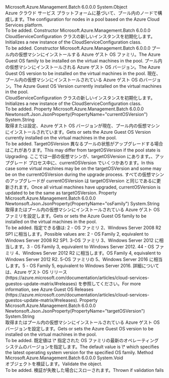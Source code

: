 <Type Name="CloudServiceConfiguration" FullName="Microsoft.Azure.Management.Batch.Models.CloudServiceConfiguration">
  <TypeSignature Language="C#" Value="public class CloudServiceConfiguration" />
  <TypeSignature Language="ILAsm" Value=".class public auto ansi beforefieldinit CloudServiceConfiguration extends System.Object" />
  <TypeSignature Language="DocId" Value="T:Microsoft.Azure.Management.Batch.Models.CloudServiceConfiguration" />
  <TypeSignature Language="VB.NET" Value="Public Class CloudServiceConfiguration" />
  <TypeSignature Language="F#" Value="type CloudServiceConfiguration = class" />
  <AssemblyInfo>
    <AssemblyName>Microsoft.Azure.Management.Batch</AssemblyName>
    <AssemblyVersion>6.0.0.0</AssemblyVersion>
  </AssemblyInfo>
  <Base>
    <BaseTypeName>System.Object</BaseTypeName>
  </Base>
  <Interfaces />
  <Docs>
    <summary>
            <span data-ttu-id="472a5-101">Azure クラウド サービス プラットフォームに基づいて、プール内のノードで構成します。</span><span class="sxs-lookup"><span data-stu-id="472a5-101">The configuration for nodes in a pool based on the Azure Cloud Services platform.</span></span>
            </summary>
    <remarks>To be added.</remarks>
  </Docs>
  <Members>
    <Member MemberName=".ctor">
      <MemberSignature Language="C#" Value="public CloudServiceConfiguration ();" />
      <MemberSignature Language="ILAsm" Value=".method public hidebysig specialname rtspecialname instance void .ctor() cil managed" />
      <MemberSignature Language="DocId" Value="M:Microsoft.Azure.Management.Batch.Models.CloudServiceConfiguration.#ctor" />
      <MemberSignature Language="VB.NET" Value="Public Sub New ()" />
      <MemberType>Constructor</MemberType>
      <AssemblyInfo>
        <AssemblyName>Microsoft.Azure.Management.Batch</AssemblyName>
        <AssemblyVersion>6.0.0.0</AssemblyVersion>
      </AssemblyInfo>
      <Parameters />
      <Docs>
        <summary>
            <span data-ttu-id="472a5-102">CloudServiceConfiguration クラスの新しいインスタンスを初期化します。</span><span class="sxs-lookup"><span data-stu-id="472a5-102">Initializes a new instance of the CloudServiceConfiguration class.</span></span>
            </summary>
        <remarks>To be added.</remarks>
      </Docs>
    </Member>
    <Member MemberName=".ctor">
      <MemberSignature Language="C#" Value="public CloudServiceConfiguration (string osFamily, string targetOSVersion = null, string currentOSVersion = null);" />
      <MemberSignature Language="ILAsm" Value=".method public hidebysig specialname rtspecialname instance void .ctor(string osFamily, string targetOSVersion, string currentOSVersion) cil managed" />
      <MemberSignature Language="DocId" Value="M:Microsoft.Azure.Management.Batch.Models.CloudServiceConfiguration.#ctor(System.String,System.String,System.String)" />
      <MemberSignature Language="VB.NET" Value="Public Sub New (osFamily As String, Optional targetOSVersion As String = null, Optional currentOSVersion As String = null)" />
      <MemberSignature Language="F#" Value="new Microsoft.Azure.Management.Batch.Models.CloudServiceConfiguration : string * string * string -&gt; Microsoft.Azure.Management.Batch.Models.CloudServiceConfiguration" Usage="new Microsoft.Azure.Management.Batch.Models.CloudServiceConfiguration (osFamily, targetOSVersion, currentOSVersion)" />
      <MemberType>Constructor</MemberType>
      <AssemblyInfo>
        <AssemblyName>Microsoft.Azure.Management.Batch</AssemblyName>
        <AssemblyVersion>6.0.0.0</AssemblyVersion>
      </AssemblyInfo>
      <Parameters>
        <Parameter Name="osFamily" Type="System.String" />
        <Parameter Name="targetOSVersion" Type="System.String" />
        <Parameter Name="currentOSVersion" Type="System.String" />
      </Parameters>
      <Docs>
        <param name="osFamily"><span data-ttu-id="472a5-103">プール内の仮想マシンにインストールする Azure ゲスト OS ファミリ。</span><span class="sxs-lookup"><span data-stu-id="472a5-103">The Azure Guest OS family to be installed on the virtual machines in the pool.</span></span></param>
        <param name="targetOSVersion"><span data-ttu-id="472a5-104">プール内の仮想マシンにインストールされる Azure ゲスト OS バージョン。</span><span class="sxs-lookup"><span data-stu-id="472a5-104">The Azure Guest OS version to be installed on the virtual machines in the pool.</span></span></param>
        <param name="currentOSVersion"><span data-ttu-id="472a5-105">現在、プール内の仮想マシンにインストールされている Azure ゲスト OS のバージョン。</span><span class="sxs-lookup"><span data-stu-id="472a5-105">The Azure Guest OS Version currently installed on the virtual machines in the pool.</span></span></param>
        <summary>
            <span data-ttu-id="472a5-106">CloudServiceConfiguration クラスの新しいインスタンスを初期化します。</span><span class="sxs-lookup"><span data-stu-id="472a5-106">Initializes a new instance of the CloudServiceConfiguration class.</span></span>
            </summary>
        <remarks>To be added.</remarks>
      </Docs>
    </Member>
    <Member MemberName="CurrentOSVersion">
      <MemberSignature Language="C#" Value="public string CurrentOSVersion { get; set; }" />
      <MemberSignature Language="ILAsm" Value=".property instance string CurrentOSVersion" />
      <MemberSignature Language="DocId" Value="P:Microsoft.Azure.Management.Batch.Models.CloudServiceConfiguration.CurrentOSVersion" />
      <MemberSignature Language="VB.NET" Value="Public Property CurrentOSVersion As String" />
      <MemberSignature Language="F#" Value="member this.CurrentOSVersion : string with get, set" Usage="Microsoft.Azure.Management.Batch.Models.CloudServiceConfiguration.CurrentOSVersion" />
      <MemberType>Property</MemberType>
      <AssemblyInfo>
        <AssemblyName>Microsoft.Azure.Management.Batch</AssemblyName>
        <AssemblyVersion>6.0.0.0</AssemblyVersion>
      </AssemblyInfo>
      <Attributes>
        <Attribute>
          <AttributeName>Newtonsoft.Json.JsonProperty(PropertyName="currentOSVersion")</AttributeName>
        </Attribute>
      </Attributes>
      <ReturnValue>
        <ReturnType>System.String</ReturnType>
      </ReturnValue>
      <Docs>
        <summary>
            <span data-ttu-id="472a5-107">取得または設定、Azure ゲスト OS バージョンが現在、プール内の仮想マシンにインストールされています。</span><span class="sxs-lookup"><span data-stu-id="472a5-107">Gets or sets the Azure Guest OS Version currently installed on the virtual machines in the pool.</span></span>
            </summary>
        <value>To be added.</value>
        <remarks>
            <span data-ttu-id="472a5-108">TargetOSVersion 異なるプールの状態がアップグレードする場合はこれがあります。</span><span class="sxs-lookup"><span data-stu-id="472a5-108">This may differ from targetOSVersion if the pool state is Upgrading.</span></span> <span data-ttu-id="472a5-109">ここでは一部の仮想マシンが、targetOSVersion にあります。、アップグレード プロセス中に、currentOSVersion でいくつかあります。</span><span class="sxs-lookup"><span data-stu-id="472a5-109">In this case some virtual machines may be on the targetOSVersion and some may be on the currentOSVersion during the upgrade process.</span></span> <span data-ttu-id="472a5-110">すべての仮想マシンのアップグレードが currentOSVersion は targetOSVersion と同じであるに更新されます。</span><span class="sxs-lookup"><span data-stu-id="472a5-110">Once all virtual machines have upgraded, currentOSVersion is updated to be the same as targetOSVersion.</span></span>
            </remarks>
      </Docs>
    </Member>
    <Member MemberName="OsFamily">
      <MemberSignature Language="C#" Value="public string OsFamily { get; set; }" />
      <MemberSignature Language="ILAsm" Value=".property instance string OsFamily" />
      <MemberSignature Language="DocId" Value="P:Microsoft.Azure.Management.Batch.Models.CloudServiceConfiguration.OsFamily" />
      <MemberSignature Language="VB.NET" Value="Public Property OsFamily As String" />
      <MemberSignature Language="F#" Value="member this.OsFamily : string with get, set" Usage="Microsoft.Azure.Management.Batch.Models.CloudServiceConfiguration.OsFamily" />
      <MemberType>Property</MemberType>
      <AssemblyInfo>
        <AssemblyName>Microsoft.Azure.Management.Batch</AssemblyName>
        <AssemblyVersion>6.0.0.0</AssemblyVersion>
      </AssemblyInfo>
      <Attributes>
        <Attribute>
          <AttributeName>Newtonsoft.Json.JsonProperty(PropertyName="osFamily")</AttributeName>
        </Attribute>
      </Attributes>
      <ReturnValue>
        <ReturnType>System.String</ReturnType>
      </ReturnValue>
      <Docs>
        <summary>
            <span data-ttu-id="472a5-111">取得またはプール内の仮想マシンにインストールされている Azure ゲスト OS ファミリを設定します。</span><span class="sxs-lookup"><span data-stu-id="472a5-111">Gets or sets the Azure Guest OS family to be installed on the virtual machines in the pool.</span></span>
            </summary>
        <value>To be added.</value>
        <remarks>
            <span data-ttu-id="472a5-112">指定できる値は: 2 - OS ファミリ 2、Windows Server 2008 R2 SP1 に相当します。</span><span class="sxs-lookup"><span data-stu-id="472a5-112">Possible values are: 2 - OS Family 2, equivalent to Windows Server 2008 R2 SP1.</span></span> <span data-ttu-id="472a5-113">3-OS ファミリ 3、Windows Server 2012 に相当します。</span><span class="sxs-lookup"><span data-stu-id="472a5-113">3 - OS Family 3, equivalent to Windows Server 2012.</span></span> <span data-ttu-id="472a5-114">4</span><span class="sxs-lookup"><span data-stu-id="472a5-114">4</span></span>
            - <span data-ttu-id="472a5-115">OS ファミリ 4、Windows Server 2012 R2 に相当します。</span><span class="sxs-lookup"><span data-stu-id="472a5-115">OS Family 4, equivalent to Windows Server 2012 R2.</span></span> <span data-ttu-id="472a5-116">5-OS ファミリの 5、Windows Server 2016 に相当します。</span><span class="sxs-lookup"><span data-stu-id="472a5-116">5 - OS Family 5, equivalent to Windows Server 2016.</span></span> <span data-ttu-id="472a5-117">詳細については、Azure ゲスト OS リリース (https://azure.microsoft.com/documentation/articles/cloud-services-guestos-update-matrix/#releases) を参照してください。</span><span class="sxs-lookup"><span data-stu-id="472a5-117">For more information, see Azure Guest OS Releases (https://azure.microsoft.com/documentation/articles/cloud-services-guestos-update-matrix/#releases).</span></span>
            </remarks>
      </Docs>
    </Member>
    <Member MemberName="TargetOSVersion">
      <MemberSignature Language="C#" Value="public string TargetOSVersion { get; set; }" />
      <MemberSignature Language="ILAsm" Value=".property instance string TargetOSVersion" />
      <MemberSignature Language="DocId" Value="P:Microsoft.Azure.Management.Batch.Models.CloudServiceConfiguration.TargetOSVersion" />
      <MemberSignature Language="VB.NET" Value="Public Property TargetOSVersion As String" />
      <MemberSignature Language="F#" Value="member this.TargetOSVersion : string with get, set" Usage="Microsoft.Azure.Management.Batch.Models.CloudServiceConfiguration.TargetOSVersion" />
      <MemberType>Property</MemberType>
      <AssemblyInfo>
        <AssemblyName>Microsoft.Azure.Management.Batch</AssemblyName>
        <AssemblyVersion>6.0.0.0</AssemblyVersion>
      </AssemblyInfo>
      <Attributes>
        <Attribute>
          <AttributeName>Newtonsoft.Json.JsonProperty(PropertyName="targetOSVersion")</AttributeName>
        </Attribute>
      </Attributes>
      <ReturnValue>
        <ReturnType>System.String</ReturnType>
      </ReturnValue>
      <Docs>
        <summary>
            <span data-ttu-id="472a5-118">取得またはプール内の仮想マシンにインストールされている Azure ゲスト OS バージョンを設定します。</span><span class="sxs-lookup"><span data-stu-id="472a5-118">Gets or sets the Azure Guest OS version to be installed on the virtual machines in the pool.</span></span>
            </summary>
        <value>To be added.</value>
        <remarks>
            <span data-ttu-id="472a5-119">既定値は \* 指定された OS ファミリの最新のオペレーティング システムのバージョンを指定します。</span><span class="sxs-lookup"><span data-stu-id="472a5-119">The default value is \* which specifies the latest operating system version for the specified OS family.</span></span>
            </remarks>
      </Docs>
    </Member>
    <Member MemberName="Validate">
      <MemberSignature Language="C#" Value="public virtual void Validate ();" />
      <MemberSignature Language="ILAsm" Value=".method public hidebysig newslot virtual instance void Validate() cil managed" />
      <MemberSignature Language="DocId" Value="M:Microsoft.Azure.Management.Batch.Models.CloudServiceConfiguration.Validate" />
      <MemberSignature Language="VB.NET" Value="Public Overridable Sub Validate ()" />
      <MemberSignature Language="F#" Value="abstract member Validate : unit -&gt; unit&#xA;override this.Validate : unit -&gt; unit" Usage="cloudServiceConfiguration.Validate " />
      <MemberType>Method</MemberType>
      <AssemblyInfo>
        <AssemblyName>Microsoft.Azure.Management.Batch</AssemblyName>
        <AssemblyVersion>6.0.0.0</AssemblyVersion>
      </AssemblyInfo>
      <ReturnValue>
        <ReturnType>System.Void</ReturnType>
      </ReturnValue>
      <Parameters />
      <Docs>
        <summary>
            <span data-ttu-id="472a5-120">オブジェクトを検証します。</span><span class="sxs-lookup"><span data-stu-id="472a5-120">Validate the object.</span></span>
            </summary>
        <remarks>To be added.</remarks>
        <exception cref="T:Microsoft.Rest.ValidationException">
            <span data-ttu-id="472a5-121">検証が失敗した場合にスローされます。</span><span class="sxs-lookup"><span data-stu-id="472a5-121">Thrown if validation fails</span></span>
            </exception>
      </Docs>
    </Member>
  </Members>
</Type>